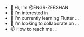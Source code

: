 - 👋 Hi, I’m @ENGR-ZEESHAN
- 👀 I’m interested in 
- 🌱 I’m currently learning Flutter ...
- 💞️ I’m looking to collaborate on ...
- 📫 How to reach me ...

<!---
ENGR-ZEESHAN/ENGR-ZEESHAN is a ✨ special ✨ repository because its `README.md` (this file) appears on your GitHub profile.
You can click the Preview link to take a look at your changes.
--->
